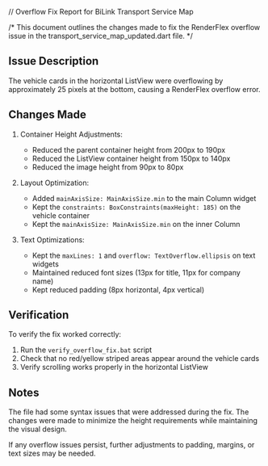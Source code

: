 // Overflow Fix Report for BiLink Transport Service Map

/*
This document outlines the changes made to fix the RenderFlex overflow issue
in the transport_service_map_updated.dart file.
*/

## Issue Description
The vehicle cards in the horizontal ListView were overflowing by approximately 
25 pixels at the bottom, causing a RenderFlex overflow error.

## Changes Made

1. Container Height Adjustments:
   - Reduced the parent container height from 200px to 190px
   - Reduced the ListView container height from 150px to 140px
   - Reduced the image height from 90px to 80px

2. Layout Optimization:
   - Added `mainAxisSize: MainAxisSize.min` to the main Column widget
   - Kept the `constraints: BoxConstraints(maxHeight: 185)` on the vehicle container
   - Kept the `mainAxisSize: MainAxisSize.min` on the inner Column

3. Text Optimizations:
   - Kept the `maxLines: 1` and `overflow: TextOverflow.ellipsis` on text widgets
   - Maintained reduced font sizes (13px for title, 11px for company name)
   - Kept reduced padding (8px horizontal, 4px vertical)

## Verification

To verify the fix worked correctly:
1. Run the `verify_overflow_fix.bat` script
2. Check that no red/yellow striped areas appear around the vehicle cards
3. Verify scrolling works properly in the horizontal ListView

## Notes
The file had some syntax issues that were addressed during the fix. The changes
were made to minimize the height requirements while maintaining the visual design.

If any overflow issues persist, further adjustments to padding, margins, or text
sizes may be needed.
